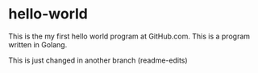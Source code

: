 # hello-world
This is the my first hello world program at GitHub.com.
This is a program written in Golang.

This is just changed in another branch (readme-edits)

